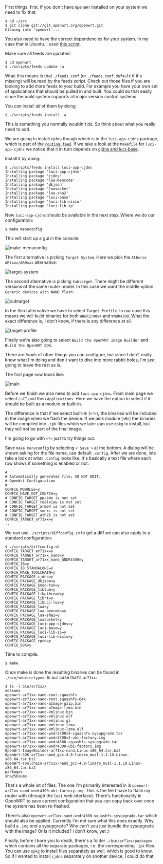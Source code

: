 First things, first. If you don't have `OpenWRT` installed on your system we need to fix that:

```
$ cd ~/src
$ git clone git://git.openwrt.org/openwrt.git
Cloning into 'openwrt'...
```

You also need to have the correct dependencies for your system. In my case that is Ubuntu. I used [this script](https://github.com/ralphtheninja/dotfiles/blob/6972143d872bcc6cc7e53d64f750a23b5960bbd6/install-openwrt-dependencies).

Make sure all feeds are updated:

```
$ cd openwrt
$ ./scripts/feeds update -a
```

What this means is that `./feeds.conf` (or `./feeds.conf.default` if it's missing) will be read by the feeds script. Check out those files if you are looking to add more feeds to your build. For example you have your own set of applications that should be pulled in and built. You could do that easily since the build system supports all major version control systems.

You *can* install *all* of them by doing:

```
$ ./scripts/feeds install -a
```

This is something you normally wouldn't do. So think about what you really need to add.

We are going to install cjdns though which is in the `luci-app-cjdns` package, which is part of the [`routing feed`](https://github.com/openwrt-routing/packages). If we take a look at the `Makefile` for `luci-app-cjdns` we notice that it in turn depends on [cjdns and luci-base](https://github.com/openwrt-routing/packages/blob/0ead547ab9b5e6489fce702123fb5742d803898f/luci-app-cjdns/Makefile#L34).

Install it by doing:

```
$ ./scripts/feeds install luci-app-cjdns
Installing package 'luci-app-cjdns'
Installing package 'cjdns'
Installing package 'lua-bencode'
Installing package 'dkjson'
Installing package 'luasocket'
Installing package 'lua-sha2'
Installing package 'luci-base'
Installing package 'luci-lib-nixio'
Installing package 'luci-lib-ip'
```

Now `luci-app-cjdns` should be available in the next step. Where we do our configuration:

```
$ make menuconfig
```

This will start up a gui in the console:

![make-menuconfig](/images/mc1.jpg)

The first alternative is picking `Target System`. Here we pick the `Atheros AR7xxx/AR9xxx` alternative:

![target-system](/images/mc2.jpg)

The second alternative is picking `Subtarget`. There might be different versions of the same router model. In this case we want the middle option `Generic devices with NAND flash`:

![subtarget](/images/mc3.jpg)

In the third alternative we have to select `Target Profile`. In our case this means we will build binaries for both `WNDR3700v4` and `WNDR4300`. What the exact difference is, I don't know, if there is any difference at all.

![target-profile](/images/mc4.jpg)

Finally we're also going to select `Build the OpenWRT Image Builder` and `Build the OpenWRT SDK`.

There are *loads* of other things you can configure, but since I don't really know what I'm doing and don't want to dive into more rabbit holes, I'm just going to leave the rest as is.

The first page now looks like:

![main](/images/mc5.jpg)

Before we finish we also need to add `luci-app-cjdns`. From main page we select `LuCI` and then `Applications`. Here we have the option to select if it should be built as a module or built-in.

The difference is that if we select built-in (`<*>`), the binaries will be included in the image when we flash the device. If we pick module (`<M>`) the binaries will be compiled into `.ipk` files which we later can use `opkg` to install, but they will not be part of the final image.

I'm going to go with `<*>` just to try things out.

Save `make menuconfig` by selecting `< Save >` at the bottom. A dialog will be shown asking for the file name, use default `.config`. After we are done, lets take a look at what `.config` looks like. It's basically a text file where each row shows if something is enabled or not:

```
#
# Automatically generated file; DO NOT EDIT.
# OpenWrt Configuration
#
CONFIG_MODULES=y
CONFIG_HAVE_DOT_CONFIG=y
# CONFIG_TARGET_ppc44x is not set
# CONFIG_TARGET_realview is not set
# CONFIG_TARGET_arm64 is not set
# CONFIG_TARGET_sunxi is not set
# CONFIG_TARGET_ath25 is not set
CONFIG_TARGET_ar71xx=y
..
```

We can use `./scripts/diffconfig.sh` to get a diff we can also apply to a standard configuration:

```
$ ./scripts/diffconfig.sh
CONFIG_TARGET_ar71xx=y
CONFIG_TARGET_ar71xx_nand=y
CONFIG_TARGET_ar71xx_nand_WNDR4300=y
CONFIG_IB=y
CONFIG_IB_STANDALONE=y
CONFIG_MAKE_TOOLCHAIN=y
CONFIG_PACKAGE_cjdns=y
CONFIG_PACKAGE_dkjson=y
CONFIG_PACKAGE_kmod-tun=y
CONFIG_PACKAGE_liblua=y
CONFIG_PACKAGE_libpthread=y
CONFIG_PACKAGE_librt=y
CONFIG_PACKAGE_libuci-lua=y
CONFIG_PACKAGE_lua=y
CONFIG_PACKAGE_lua-bencode=y
CONFIG_PACKAGE_lua-sha2=y
CONFIG_PACKAGE_luasocket=y
CONFIG_PACKAGE_luci-app-cjdns=y
CONFIG_PACKAGE_luci-base=y
CONFIG_PACKAGE_luci-lib-ip=y
CONFIG_PACKAGE_luci-lib-nixio=y
CONFIG_PACKAGE_rpcd=y
CONFIG_SDK=y
```

Time to compile.

```
$ make
```

Once make is done the resulting binaries can be found in `./bin/<devicetype>`. In our case that's `ar71xx`:

```
$ ls -l bin/ar71xx/
md5sums
openwrt-ar71xx-nand-root.squashfs
openwrt-ar71xx-nand-root.squashfs-64k
openwrt-ar71xx-nand-uImage-gzip.bin
openwrt-ar71xx-nand-uImage-lzma.bin
openwrt-ar71xx-nand-vmlinux.bin
openwrt-ar71xx-nand-vmlinux.elf
openwrt-ar71xx-nand-vmlinux.gz
openwrt-ar71xx-nand-vmlinux.lzma
openwrt-ar71xx-nand-vmlinux-lzma.elf
openwrt-ar71xx-nand-wndr3700v4-squashfs-sysupgrade.tar
openwrt-ar71xx-nand-wndr3700v4-ubi-factory.img
openwrt-ar71xx-nand-wndr4300-squashfs-sysupgrade.tar
openwrt-ar71xx-nand-wndr4300-ubi-factory.img
OpenWrt-ImageBuilder-ar71xx-nand.Linux-x86_64.tar.bz2
OpenWrt-SDK-ar71xx-nand_gcc-4.8-linaro_musl-1.1.10.Linux-x86_64.tar.bz2
OpenWrt-Toolchain-ar71xx-nand_gcc-4.8-linaro_musl-1.1.10.Linux-x86_64.tar.bz2
packages
sha256sums
```

That's a whole lot of files. The one I'm primarily interested in is `openwrt-ar71xx-nand-wndr4300-ubi-factory.img`. This is the file I have to flash my router with (through the `luci` web interface). There's functionality in OpenWRT to save current configuration that you can copy back over once the system has been re-flashed.

There's also `openwrt-ar71xx-nand-wndr4300-squashfs-sysupgrade.tar` which should also be applied. Currently I'm not sure what this does exactly. Why build a `.img` *and* a sysupgrade? Why can't you just bundle the sysupgrade with the image? Or is it included? I don't know, yet :)

Finally, before I bore you to death, there's a folder `./bin/ar71xx/packages` which contains all the separate packages, i.e. the corresponding `.ipk` files. You can use `opkg` to install files separately as well, which is good to know. So if I wanted to install `cjdns` separately on another device, I could do that.



